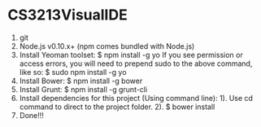 CS3213VisualIDE
===============

1. git
2. Node.js v0.10.x+ (npm comes bundled with Node.js)
3. Install Yeoman toolset:
    $ npm install -g yo
  If you see permission or access errors, you will need to prepend sudo to the above command, like so:
    $ sudo npm install -g yo
4. Install Bower:
    $ npm install -g bower
5. Install Grunt:
    $ npm install -g grunt-cli
6. Install dependencies for this project (Using command line):
  1). Use cd command to direct to the project folder.
  2). $ bower install
7. Done!!!
